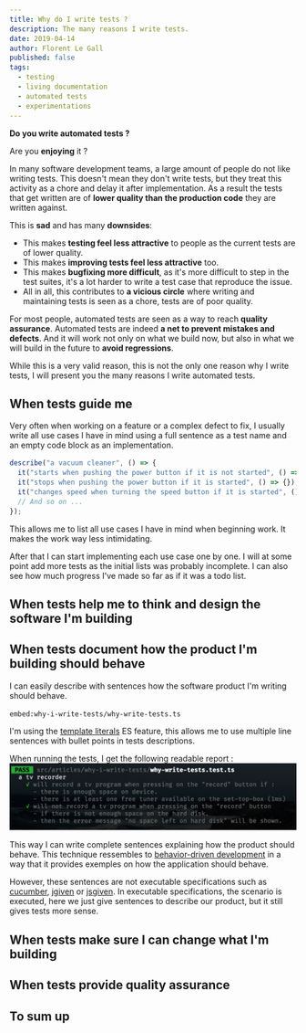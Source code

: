 ```yaml
---
title: Why do I write tests ?
description: The many reasons I write tests.
date: 2019-04-14
author: Florent Le Gall
published: false
tags:
  - testing
  - living documentation
  - automated tests
  - experimentations
---
```


**Do you write automated tests ?**

Are you **enjoying** it ?

In many software development teams, a large amount of people do not like writing tests. This doesn't mean they don't write tests, but they treat this activity as a chore and delay it after implementation. As a result the tests that get written are of **lower quality than the production code** they are written against.

This is **sad** and has many **downsides**:

- This makes **testing feel less attractive** to people as the current tests are of lower quality.
- This makes **improving tests feel less attractive** too.
- This makes **bugfixing more difficult**, as it's more difficult to step in the test suites, it's a lot harder to write a test case that reproduce the issue.
- All in all, this contributes to **a vicious circle** where writing and maintaining tests is seen as a chore, tests are of poor quality.

For most people, automated tests are seen as a way to reach **quality assurance**. Automated tests are indeed **a net to prevent mistakes and defects**. And it will work not only on what we build now, but also in what we will build in the future to **avoid regressions**.

While this is a very valid reason, this is not the only one reason why I write tests, I will present you the many reasons I write automated tests.

## When tests guide me

Very often when working on a feature or a complex defect to fix, I usually write all use cases I have in mind using a full sentence as a test name and an empty code block as an implementation.

```js
describe("a vacuum cleaner", () => {
  it("starts when pushing the power button if it is not started", () => {});
  it("stops when pushing the power button if it is started", () => {});
  it("changes speed when turning the speed button if it is started", () => {});
  // And so on ...
});
```

This allows me to list all use cases I have in mind when beginning work. It makes the work way less intimidating.

After that I can start implementing each use case one by one. I will at some point add more tests as the initial lists was probably incomplete. I can also see how much progress I've made so far as if it was a todo list.

## When tests help me to think and design the software I'm building

## When tests document how the product I'm building should behave

I can easily describe with sentences how the software product I'm writing should behave.

`embed:why-i-write-tests/why-write-tests.ts`

I'm using the [template literals](https://developer.mozilla.org/en-US/docs/Web/JavaScript/Reference/Template_literals) ES feature, this allows me to use multiple line sentences with bullet points in tests descriptions.

When running the tests, I get the following readable report :
![](./jest.png)

This way I can write complete sentences explaining how the product should behave. This technique ressembles to [behavior-driven development](https://en.wikipedia.org/wiki/Behavior-driven_development) in a way that it provides exemples on how the application should behave.

However, these sentences are not executable specifications such as [cucumber](https://cucumber.io/), [jgiven](http://jgiven.org/) or [jsgiven](https://jsgiven.org/). In executable specifications, the scenario is executed, here we just give sentences to describe our product, but it still gives tests more sense.

## When tests make sure I can change what I'm building

## When tests provide quality assurance

## To sum up
